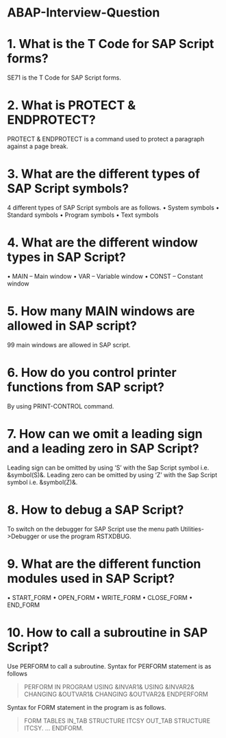 # ABAP-Interview-Question

# 1.  What is the T Code for SAP Script forms?
SE71 is the T Code for SAP Script forms.

# 2.	What is PROTECT & ENDPROTECT?
PROTECT & ENDPROTECT is a command used to protect a paragraph against a page break.

# 3.	What are the different types of SAP Script symbols?
4 different types of SAP Script symbols are as follows.
•	System symbols
•	Standard symbols
•	Program symbols
•	Text symbols

# 4.	What are the different window types in SAP Script?
•	MAIN – Main window
•	VAR – Variable window
•	CONST – Constant window

# 5.	How many MAIN windows are allowed in SAP script?
99 main windows are allowed in SAP script.

# 6.	How do you control printer functions from SAP script?
By using PRINT-CONTROL command.

# 7.	How can we omit a leading sign and a leading zero in SAP Script?
Leading sign can be omitted by using ‘S’ with the Sap Script symbol i.e. &symbol(S)&. Leading zero can be omitted by using ‘Z’ with the Sap Script symbol i.e. &symbol(Z)&.

# 8.	How to debug a SAP Script?
To switch on the debugger for SAP Script use the menu path Utilities->Debugger or use the program RSTXDBUG.

# 9.	What are the different function modules used in SAP Script?
•	START_FORM
•	OPEN_FORM
•	WRITE_FORM
•	CLOSE_FORM
•	END_FORM
 
# 10.	How to call a subroutine in SAP Script?
Use PERFORM to call a subroutine.
Syntax for PERFORM statement is as follows
> PERFORM <subroutine> IN PROGRAM <program>
> USING &INVAR1&
> USING &INVAR2&
> CHANGING &OUTVAR1&
> CHANGING &OUTVAR2&
> ENDPERFORM

Syntax for FORM statement in the program is as follows.
> FORM <subroutine> TABLES IN_TAB STRUCTURE ITCSY
> OUT_TAB STRUCTURE ITCSY.
> ...
> ENDFORM.
